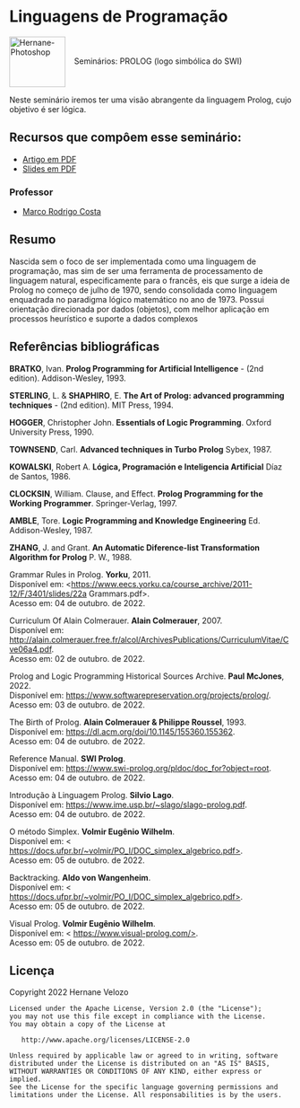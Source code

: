 # Linguagens de Programação

<img align="center" alt="Hernane-Photoshop" height="90" width="100" src="https://user-images.githubusercontent.com/88516429/192560913-6b30bc8c-562f-4012-b6fe-4b8687c373d7.png">        Seminários: PROLOG (logo simbólica do SWI)
<br>

Neste seminário iremos ter uma visão abrangente da linguagem Prolog, cujo objetivo é ser lógica.


## Recursos que compôem esse seminário:
* [Artigo em PDF ](https://github.com/hernanevelozo/prolog/tree/main/Recursos)
* [Slides em PDF ](https://github.com/hernanevelozo/prolog/tree/main/Recursos)


### Professor
* [Marco Rodrigo Costa](https://www.escavador.com/sobre/486266/marco-rodrigo-costa)

## Resumo
Nascida sem o foco de ser implementada como uma linguagem de programação, mas sim de ser uma ferramenta de processamento de linguagem natural, especificamente para o francês, eis que surge a ideia de Prolog no começo de julho de 1970, sendo consolidada como linguagem enquadrada no paradigma lógico matemático no ano de 1973. Possui orientação direcionada por dados (objetos), com melhor aplicação em processos heurístico e suporte a dados complexos


## Referências bibliográficas


**BRATKO**, Ivan. **Prolog Programming for Artificial Intelligence** - (2nd edition).
Addison-Wesley, 1993.

**STERLING**, L. & **SHAPHIRO**, E. **The Art of Prolog: advanced programming techniques** - (2nd edition). 
MIT Press, 1994.

**HOGGER**, Christopher John. **Essentials of Logic Programming**.
Oxford University Press, 1990.

**TOWNSEND**, Carl. **Advanced techniques in Turbo Prolog**
Sybex, 1987.

**KOWALSKI**, Robert A. **Lógica, Programación e Inteligencia Artificial**
Díaz de Santos, 1986.

**CLOCKSIN**, William. Clause, and Effect. **Prolog Programming for the Working Programmer**. 
Springer-Verlag, 1997.

**AMBLE**, Tore. **Logic Programming and Knowledge Engineering**
Ed. Addison-Wesley, 1987.

**ZHANG**, J. and Grant. **An Automatic Diference-list Transformation Algorithm for Prolog**
P. W., 1988.

Grammar Rules in Prolog. **Yorku**, 2011. 
<br>Disponível em: <https://www.eecs.yorku.ca/course_archive/2011-12/F/3401/slides/22a Grammars.pdf>.
<br>Acesso em: 04 de outubro. de 2022.

Curriculum Of Alain Colmerauer. **Alain Colmerauer**, 2007. 
<br>Disponível em: <http://alain.colmerauer.free.fr/alcol/ArchivesPublications/CurriculumVitae/Cve06a4.pdf>.
<br>Acesso em: 02 de outubro. de 2022.

Prolog and Logic Programming Historical Sources Archive. **Paul McJones**, 2022. 
<br>Disponível em: <https://www.softwarepreservation.org/projects/prolog/>. 
<br>Acesso em: 03 de outubro. de 2022.

The Birth of Prolog. **Alain Colmerauer & Philippe Roussel**, 1993.
<br>Disponível em: <https://dl.acm.org/doi/10.1145/155360.155362>. 
<br>Acesso em: 04 de outubro. de 2022.

Reference Manual. **SWI Prolog**. 
<br>Disponível em: <https://www.swi-prolog.org/pldoc/doc_for?object=root>. 
<br>Acesso em: 04 de outubro. de 2022.

Introdução à Linguagem Prolog. **Silvio Lago**.
<br>Disponível em: <https://www.ime.usp.br/~slago/slago-prolog.pdf>.
<br>Acesso em: 04 de outubro. de 2022.

O método Simplex. **Volmir Eugênio Wilhelm**.
<br>Disponível em: < https://docs.ufpr.br/~volmir/PO_I/DOC_simplex_algebrico.pdf>.
<br>Acesso em: 05 de outubro. de 2022.

Backtracking. **Aldo von Wangenheim**.
<br>Disponível em: < https://docs.ufpr.br/~volmir/PO_I/DOC_simplex_algebrico.pdf>.
<br>Acesso em: 05 de outubro. de 2022.

Visual Prolog. **Volmir Eugênio Wilhelm**.
<br>Disponível em: < https://www.visual-prolog.com/>.
<br>Acesso em: 05 de outubro. de 2022.



## Licença

Copyright 2022 Hernane Velozo
    
    Licensed under the Apache License, Version 2.0 (the "License");
    you may not use this file except in compliance with the License.
    You may obtain a copy of the License at

       http://www.apache.org/licenses/LICENSE-2.0

    Unless required by applicable law or agreed to in writing, software
    distributed under the License is distributed on an "AS IS" BASIS,
    WITHOUT WARRANTIES OR CONDITIONS OF ANY KIND, either express or implied.
    See the License for the specific language governing permissions and
    limitations under the License. All responsabilities is by the users.
